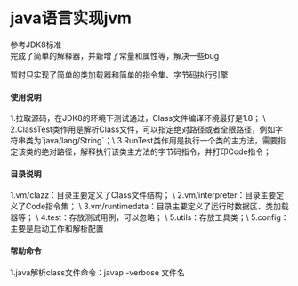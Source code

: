 # java语言实现jvm
参考JDK8标准 \
完成了简单的解释器，并新增了常量和属性等，解决一些bug

暂时只实现了简单的类加载器和简单的指令集、字节码执行引擎

<h4>使用说明</h4>
1.拉取源码，在JDK8的环境下测试通过，Class文件编译环境最好是1.8； \
2.ClassTest类作用是解析Class文件，可以指定绝对路径或者全限路径，例如字符串类为`java/lang/String`；\
3.RunTest类作用是执行一个类的主方法，需要指定该类的绝对路径，解释执行该类主方法的字节码指令，并打印Code指令；

<h4>目录说明</h4>
1.vm/clazz：目录主要定义了Class文件结构； \
2.vm/interpreter：目录主要定义了Code指令集； \
3.vm/runtimedata：目录主要定义了运行时数据区、类加载器等； \
4.test：存放测试用例，可以忽略； \
5.utils：存放工具类；\
5.config：主要是启动工作和解析配置

<h4>帮助命令</h4>
1.java解析class文件命令：javap -verbose 文件名